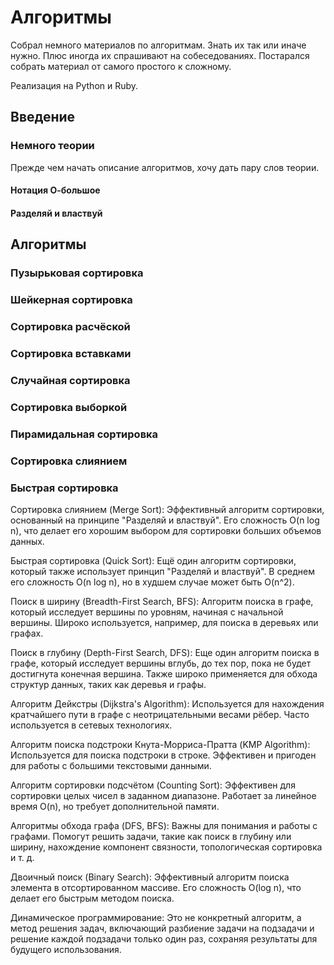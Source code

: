 # Алгоритмы

Собрал немного материалов по алгоритмам. Знать их так или иначе нужно. Плюс иногда их спрашивают на собеседованиях. Постарался собрать материал от самого простого к сложному.

Реализация на Python и Ruby.

## Введение

### Немного теории

Прежде чем начать описание алгоритмов, хочу дать пару слов теории.

#### Нотация О-большое



#### Разделяй и властвуй



## Алгоритмы

### Пузырьковая сортировка



### Шейкерная сортировка



### Сортировка расчёской



### Сортировка вставками


### Случайная сортировка



### Сортировка выборкой


### Пирамидальная сортировка




### Сортировка слиянием





### Быстрая сортировка





Сортировка слиянием (Merge Sort): Эффективный алгоритм сортировки, основанный на принципе "Разделяй и властвуй". Его сложность O(n log n), что делает его хорошим выбором для сортировки больших объемов данных.

Быстрая сортировка (Quick Sort): Ещё один алгоритм сортировки, который также использует принцип "Разделяй и властвуй". В среднем его сложность O(n log n), но в худшем случае может быть O(n^2).

Поиск в ширину (Breadth-First Search, BFS): Алгоритм поиска в графе, который исследует вершины по уровням, начиная с начальной вершины. Широко используется, например, для поиска в деревьях или графах.

Поиск в глубину (Depth-First Search, DFS): Еще один алгоритм поиска в графе, который исследует вершины вглубь, до тех пор, пока не будет достигнута конечная вершина. Также широко применяется для обхода структур данных, таких как деревья и графы.

Алгоритм Дейкстры (Dijkstra's Algorithm): Используется для нахождения кратчайшего пути в графе с неотрицательными весами рёбер. Часто используется в сетевых технологиях.

Алгоритм поиска подстроки Кнута-Морриса-Пратта (KMP Algorithm): Используется для поиска подстроки в строке. Эффективен и пригоден для работы с большими текстовыми данными.

Алгоритм сортировки подсчётом (Counting Sort): Эффективен для сортировки целых чисел в заданном диапазоне. Работает за линейное время O(n), но требует дополнительной памяти.

Алгоритмы обхода графа (DFS, BFS): Важны для понимания и работы с графами. Помогут решить задачи, такие как поиск в глубину или ширину, нахождение компонент связности, топологическая сортировка и т. д.

Двоичный поиск (Binary Search): Эффективный алгоритм поиска элемента в отсортированном массиве. Его сложность O(log n), что делает его быстрым методом поиска.

Динамическое программирование: Это не конкретный алгоритм, а метод решения задач, включающий разбиение задачи на подзадачи и решение каждой подзадачи только один раз, сохраняя результаты для будущего использования.



